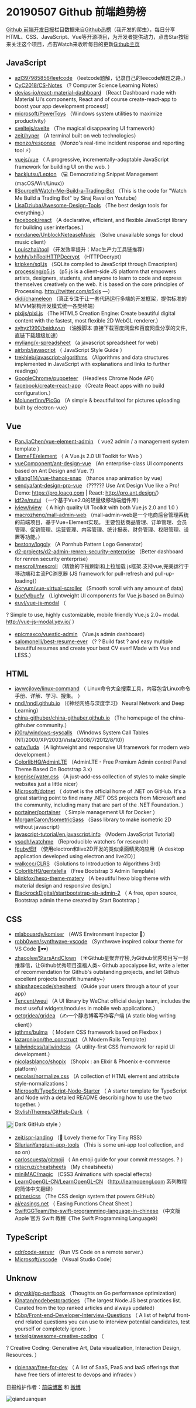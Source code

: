 # 20190507 Github 前端趋势榜

[Github 前端开发日报](https://qdkfweb.cn/c/news)栏目数据来自[Github热榜](https://github.qdkfweb.cn/)（我开发的爬虫），每日分享HTML、CSS、JavaScript、Vue等开源项目，为开发者提供动力，点击Star按钮来关注这个项目，点击Watch来收听每日的更新[Github主页](https://github.com/kujian/githubTrending)
## JavaScript

* [azl397985856/leetcode](https://github.com/azl397985856/leetcode) （leetcode题解，记录自己的leecode解题之路。）
* [CyC2018/CS-Notes](https://github.com/CyC2018/CS-Notes) （? Computer Science Learning Notes）
* [devias-io/react-material-dashboard](https://github.com/devias-io/react-material-dashboard) （React Dashboard made with Material UI’s components, React and of course create-react-app to boost your app development process!）
* [microsoft/PowerToys](https://github.com/microsoft/PowerToys) （Windows system utilities to maximize productivity）
* [sveltejs/svelte](https://github.com/sveltejs/svelte) （The magical disappearing UI framework）
* [zeit/hyper](https://github.com/zeit/hyper) （A terminal built on web technologies）
* [monzo/response](https://github.com/monzo/response) （Monzo's real-time incident response and reporting tool ⚡️）
* [vuejs/vue](https://github.com/vuejs/vue) （
        A progressive, incrementally-adoptable JavaScript framework for building UI on the web.
      ）
* [hackjutsu/Lepton](https://github.com/hackjutsu/Lepton) （&#x1f4bb; Democratizing Snippet Management (macOS/Win/Linux)）
* [llSourcell/Watch-Me-Build-a-Trading-Bot](https://github.com/llSourcell/Watch-Me-Build-a-Trading-Bot) （This is the code for "Watch Me Build a Trading Bot" by Siraj Raval on Youtube）
* [LisaDziuba/Awesome-Design-Tools](https://github.com/LisaDziuba/Awesome-Design-Tools) （The best design tools for everything.）
* [facebook/react](https://github.com/facebook/react) （A declarative, efficient, and flexible JavaScript library for building user interfaces.）
* [nondanee/UnblockNeteaseMusic](https://github.com/nondanee/UnblockNeteaseMusic) （Solve unavailable songs for cloud music client）
* [Louiszhai/tool](https://github.com/Louiszhai/tool) （开发效率提升：Mac生产力工具链推荐）
* [lyxhh/lxhToolHTTPDecrypt](https://github.com/lyxhh/lxhToolHTTPDecrypt) （HTTPDecrypt）
* [kripken/sql.js](https://github.com/kripken/sql.js) （SQLite compiled to JavaScript through Emscripten）
* [processing/p5.js](https://github.com/processing/p5.js) （p5.js is a client-side JS platform that empowers artists, designers, students, and anyone to learn to code and express themselves creatively on the web. It is based on the core principles of Processing. <a href="http://twitter.com/p5xjs" rel="nofollow">http://twitter.com/p5xjs</a> —）
* [didi/chameleon](https://github.com/didi/chameleon) （真正专注于让一套代码运行多端的开发框架，提供标准的MVVM架构开发模式统一各类终端）
* [pixijs/pixi.js](https://github.com/pixijs/pixi.js) （The HTML5 Creation Engine: Create beautiful digital content with the fastest, most flexible 2D WebGL renderer.）
* [syhyz1990/baiduyun](https://github.com/syhyz1990/baiduyun) （油猴脚本 直接下载百度网盘和百度网盘分享的文件,直链下载超级加速）
* [myliang/x-spreadsheet](https://github.com/myliang/x-spreadsheet) （a javascript spreadsheet for web）
* [airbnb/javascript](https://github.com/airbnb/javascript) （
        JavaScript Style Guide
      ）
* [trekhleb/javascript-algorithms](https://github.com/trekhleb/javascript-algorithms) （Algorithms and data structures implemented in JavaScript with explanations and links to further readings）
* [GoogleChrome/puppeteer](https://github.com/GoogleChrome/puppeteer) （Headless Chrome Node API）
* [facebook/create-react-app](https://github.com/facebook/create-react-app) （Create React apps with no build configuration.）
* [Molunerfinn/PicGo](https://github.com/Molunerfinn/PicGo) （A simple &amp; beautiful tool for pictures uploading built by electron-vue）

## Vue

* [PanJiaChen/vue-element-admin](https://github.com/PanJiaChen/vue-element-admin) （
        vue2 admin / a management system template
      ）
* [ElemeFE/element](https://github.com/ElemeFE/element) （
        A Vue.js 2.0 UI Toolkit for Web
      ）
* [vueComponent/ant-design-vue](https://github.com/vueComponent/ant-design-vue) （An enterprise-class UI components based on Ant Design and Vue. ?）
* [yiliang114/vue-thanos-snap](https://github.com/yiliang114/vue-thanos-snap) （thanos snap animation by vue）
* [sendya/ant-design-pro-vue](https://github.com/sendya/ant-design-pro-vue) （??‍???‍? Use Ant Design Vue like a Pro! Demo: <a href="https://pro.loacg.com" rel="nofollow">https://pro.loacg.com</a> | React: <a href="http://pro.ant.design/" rel="nofollow">http://pro.ant.design/</a>）
* [jdf2e/nutui](https://github.com/jdf2e/nutui) （一个基于Vue2.0的轻量级移动端组件库）
* [iview/iview](https://github.com/iview/iview) （
        A high quality UI Toolkit with both Vue.js 2.0 and 1.0
      ）
* [macrozheng/mall-admin-web](https://github.com/macrozheng/mall-admin-web) （mall-admin-web是一个电商后台管理系统的前端项目，基于Vue+Element实现。 主要包括商品管理、订单管理、会员管理、促销管理、运营管理、内容管理、统计报表、财务管理、权限管理、设置等功能。）
* [bestony/logoly](https://github.com/bestony/logoly) （A Pornhub Pattern Logo Generator）
* [d2-projects/d2-admin-renren-security-enterprise](https://github.com/d2-projects/d2-admin-renren-security-enterprise) （Better dashboard for renren security enterprise）
* [mescroll/mescroll](https://github.com/mescroll/mescroll) （精致的下拉刷新和上拉加载 js框架.支持vue,完美运行于移动端和主流PC浏览器 (JS framework for pull-refresh and pull-up-loading)）
* [Akryum/vue-virtual-scroller](https://github.com/Akryum/vue-virtual-scroller) （Smooth scroll with any amount of data）
* [buefy/buefy](https://github.com/buefy/buefy) （Lightweight UI components for Vue.js based on Bulma）
* [euvl/vue-js-modal](https://github.com/euvl/vue-js-modal) （
        
? Simple to use, highly customizable, mobile friendly Vue.js 2.0+ modal. <a href="http://vue-js-modal.yev.io/">http://vue-js-modal.yev.io/</a>
      ）
* [epicmaxco/vuestic-admin](https://github.com/epicmaxco/vuestic-admin) （Vue.js admin dashboard）
* [salomonelli/best-resume-ever](https://github.com/salomonelli/best-resume-ever) （? ? Build fast ? and easy multiple beautiful resumes and create your best CV ever! Made with Vue and LESS.）

## HTML

* [jaywcjlove/linux-command](https://github.com/jaywcjlove/linux-command) （
        Linux命令大全搜索工具，内容包含Linux命令手册、详解、学习、搜集。
      ）
* [nndl/nndl.github.io](https://github.com/nndl/nndl.github.io) （《神经网络与深度学习》 Neural Network and Deep Learning）
* [china-githuber/china-githuber.github.io](https://github.com/china-githuber/china-githuber.github.io) （The homepage of the china-githuber community.）
* [j00ru/windows-syscalls](https://github.com/j00ru/windows-syscalls) （Windows System Call Tables (NT/2000/XP/2003/Vista/2008/7/2012/8/10)）
* [oatw/luda](https://github.com/oatw/luda) （A lightweight and responsive UI framework for modern web development.）
* [ColorlibHQ/AdminLTE](https://github.com/ColorlibHQ/AdminLTE) （AdminLTE - Free Premium Admin control Panel Theme Based On Bootstrap 3.x）
* [kognise/water.css](https://github.com/kognise/water.css) （A just-add-css collection of styles to make simple websites just a little nicer）
* [Microsoft/dotnet](https://github.com/Microsoft/dotnet) （
        dotnet is the official home of .NET on GitHub. It's a great starting point to find many .NET OSS projects from Microsoft and the community, including many that are part of the .NET Foundation.
      ）
* [portainer/portainer](https://github.com/portainer/portainer) （
        Simple management UI for Docker
      ）
* [MorganCaron/IsometricSass](https://github.com/MorganCaron/IsometricSass) （Sass library to make isometric 2D without javascript）
* [javascript-tutorial/en.javascript.info](https://github.com/javascript-tutorial/en.javascript.info) （Modern JavaScript Tutorial）
* [vsoch/watchme](https://github.com/vsoch/watchme) （Reproducible watchers for research）
* [fguby/Elf](https://github.com/fguby/Elf) （使用electron和live2D开发的类似桌面精灵的应用（A desktop application developed using electron and live2D））
* [walkccc/CLRS](https://github.com/walkccc/CLRS) （Solutions to Introduction to Algorithms 3rd）
* [ColorlibHQ/gentelella](https://github.com/ColorlibHQ/gentelella) （Free Bootstrap 3 Admin Template）
* [blinkfox/hexo-theme-matery](https://github.com/blinkfox/hexo-theme-matery) （A beautiful hexo blog theme with material design and responsive design.）
* [BlackrockDigital/startbootstrap-sb-admin-2](https://github.com/BlackrockDigital/startbootstrap-sb-admin-2) （
        A free, open source, Bootstrap admin theme created by Start Bootstrap
      ）

## CSS

* [mlabouardy/komiser](https://github.com/mlabouardy/komiser) （AWS Environment Inspector &#x1f46e;）
* [robb0wen/synthwave-vscode](https://github.com/robb0wen/synthwave-vscode) （Synthwave inspired colour theme for VS Code &#x1f305;&#x1f576;）
* [zhaoolee/StarsAndClown](https://github.com/zhaoolee/StarsAndClown) （☀️Github星聚弃疗榜,为Github优秀项目写一封推荐信，让Github优秀项目造福人类~ Github apocalypse list, write a letter of recommendation for Github's outstanding projects, and let Github excellent projects benefit humanity~）
* [shipshapecode/shepherd](https://github.com/shipshapecode/shepherd) （Guide your users through a tour of your app）
* [Tencent/weui](https://github.com/Tencent/weui) （A UI library by WeChat official design team, includes the most useful widgets/modules in mobile web applications.）
* [getgridea/gridea](https://github.com/getgridea/gridea) （✍️一个静态博客写作客户端 (A static blog writing client)）
* [jgthms/bulma](https://github.com/jgthms/bulma) （
        Modern CSS framework based on Flexbox
      ）
* [lazaronixon/the_construct](https://github.com/lazaronixon/the_construct) （A Modern Rails Template）
* [tailwindcss/tailwindcss](https://github.com/tailwindcss/tailwindcss) （A utility-first CSS framework for rapid UI development.）
* [nicolasblanco/shopix](https://github.com/nicolasblanco/shopix) （Shopix : an Elixir &amp; Phoenix e-commerce platform）
* [necolas/normalize.css](https://github.com/necolas/normalize.css) （A collection of HTML element and attribute style-normalizations
      ）
* [Microsoft/TypeScript-Node-Starter](https://github.com/Microsoft/TypeScript-Node-Starter) （
        A starter template for TypeScript and Node with a detailed README describing how to use the two together.
      ）
* [StylishThemes/GitHub-Dark](https://github.com/StylishThemes/GitHub-Dark) （
        
<img class="emoji" title=":octocat:" alt=":octocat:" src="https://assets-cdn.github.com/images/icons/emoji/octocat.png" height="20" width="20" align="absmiddle"> Dark GitHub style
      ）
* [zeit/spr-landing](https://github.com/zeit/spr-landing) （&#x1f370; Lovely theme for Tiny Tiny RSS）
* [SilurianYang/uni-app-tools](https://github.com/SilurianYang/uni-app-tools) （This is some uni-app tool collection, and so on）
* [carloscuesta/gitmoji](https://github.com/carloscuesta/gitmoji) （
        An emoji guide for your commit messages. ? 
      ）
* [rstacruz/cheatsheets](https://github.com/rstacruz/cheatsheets) （My cheatsheets）
* [miniMAC/magic](https://github.com/miniMAC/magic) （CSS3 Animations with special effects）
* [LearnOpenGL-CN/LearnOpenGL-CN](https://github.com/LearnOpenGL-CN/LearnOpenGL-CN) （<a href="http://learnopengl.com" rel="nofollow">http://learnopengl.com</a> 系列教程的简体中文翻译）
* [primer/css](https://github.com/primer/css) （The CSS design system that powers GitHub）
* [ai/easings.net](https://github.com/ai/easings.net) （
        Easing Functions Cheat Sheet
      ）
* [SwiftGGTeam/the-swift-programming-language-in-chinese](https://github.com/SwiftGGTeam/the-swift-programming-language-in-chinese) （中文版 Apple 官方 Swift 教程《The Swift Programming Language》）

## TypeScript

* [cdr/code-server](https://github.com/cdr/code-server) （Run VS Code on a remote server.）
* [Microsoft/vscode](https://github.com/Microsoft/vscode) （Visual Studio Code）

## Unknow

* [dgryski/go-perfbook](https://github.com/dgryski/go-perfbook) （Thoughts on Go performance optimization）
* [i0natan/nodebestpractices](https://github.com/i0natan/nodebestpractices) （The largest Node.JS best practices list. Curated from the top ranked articles and always updated）
* [h5bp/Front-end-Developer-Interview-Questions](https://github.com/h5bp/Front-end-Developer-Interview-Questions) （
        A list of helpful front-end related questions you can use to interview potential candidates, test yourself or completely ignore.
      ）
* [terkelg/awesome-creative-coding](https://github.com/terkelg/awesome-creative-coding) （
        
? Creative Coding: Generative Art, Data visualization, Interaction Design, Resources.
      ）
* [ripienaar/free-for-dev](https://github.com/ripienaar/free-for-dev) （
        A list of SaaS, PaaS and IaaS offerings that have free tiers of interest to devops and infradev
      ）


日报维护作者：[前端博客](https://qdkfweb.cn/) 和 [微博](https://qdkfweb.cn/go/weibo)

![qianduanquan](https://user-images.githubusercontent.com/3055447/38468989-651132ac-3b80-11e8-8e6b-15122322a9d7.png)